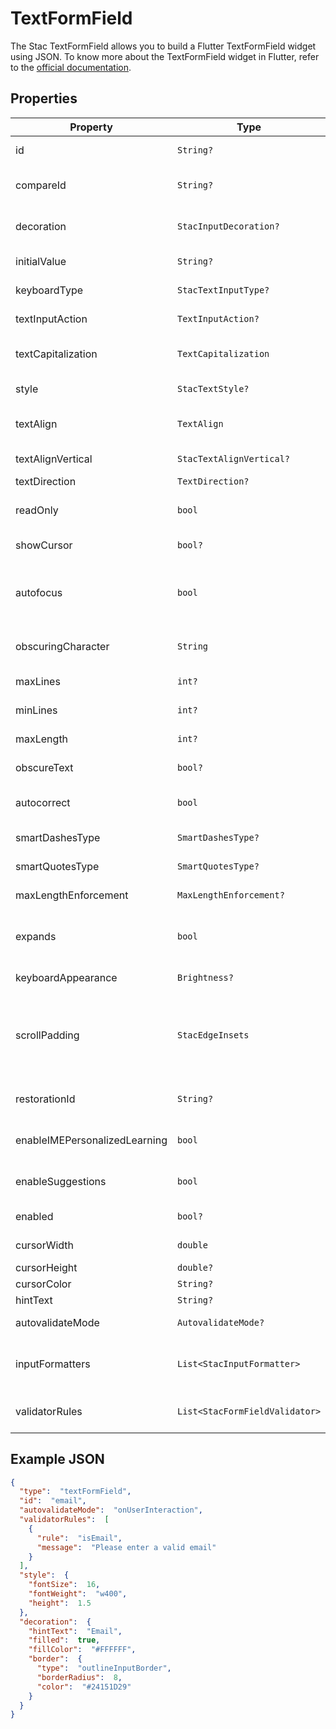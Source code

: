 # TextFormField

The Stac TextFormField allows you to build a Flutter TextFormField widget using JSON.
To know more about the TextFormField widget in Flutter, refer to the [official documentation](https://api.flutter.dev/flutter/material/TextFormField-class.html).

## Properties

| Property                      | Type                            | Description                                                                                                                                        |
|-------------------------------|---------------------------------|----------------------------------------------------------------------------------------------------------------------------------------------------|
| id                            | `String?`                       | The identifier for the text form field.                                                                                                            |
| compareId                     | `String?`                       | The identifier to compare with another text form field.                                                                                            |
| decoration                    | `StacInputDecoration?`         | The decoration to show around the text form field.                                                                                                 |
| initialValue                  | `String?`                       | The initial value of the text form field.                                                                                                          |
| keyboardType                  | `StacTextInputType?`           | The type of keyboard to use for editing the text.                                                                                                  |
| textInputAction               | `TextInputAction?`              | The action button to use for the keyboard.                                                                                                         |
| textCapitalization            | `TextCapitalization`            | How the text should be capitalized. Defaults to `TextCapitalization.none`.                                                                         |
| style                         | `StacTextStyle?`               | The style to use for the text.                                                                                                                     |
| textAlign                     | `TextAlign`                     | How the text should be aligned. Defaults to `TextAlign.start`.                                                                                     |
| textAlignVertical             | `StacTextAlignVertical?`       | How the text should be aligned vertically.                                                                                                         |
| textDirection                 | `TextDirection?`                | The direction of the text.                                                                                                                         |
| readOnly                      | `bool`                          | Whether the text form field is read-only. Defaults to `false`.                                                                                     |
| showCursor                    | `bool?`                         | Whether to show the cursor.                                                                                                                        |
| autofocus                     | `bool`                          | Whether the text form field should focus itself if nothing else is already focused. Defaults to `false`.                                           |
| obscuringCharacter            | `String`                        | The character to use for obscuring text. Defaults to `•`.                                                                                          |
| maxLines                      | `int?`                          | The maximum number of lines for the text.                                                                                                          |
| minLines                      | `int?`                          | The minimum number of lines for the text.                                                                                                          |
| maxLength                     | `int?`                          | The maximum number of characters for the text.                                                                                                     |
| obscureText                   | `bool?`                         | Whether to obscure the text.                                                                                                                       |
| autocorrect                   | `bool`                          | Whether to enable autocorrect. Defaults to `true`.                                                                                                 |
| smartDashesType               | `SmartDashesType?`              | The type of smart dashes to use.                                                                                                                   |
| smartQuotesType               | `SmartQuotesType?`              | The type of smart quotes to use.                                                                                                                   |
| maxLengthEnforcement          | `MaxLengthEnforcement?`         | How the max length limit should be enforced.                                                                                                       |
| expands                       | `bool`                          | Whether the text form field should expand to fill its parent. Defaults to `false`.                                                                 |
| keyboardAppearance            | `Brightness?`                   | The appearance of the keyboard.                                                                                                                    |
| scrollPadding                 | `StacEdgeInsets`               | The amount of space by which to inset the text form field when scrolling. Defaults to `StacEdgeInsets(bottom: 20, top: 20, left: 20, right: 20)`. |
| restorationId                 | `String?`                       | The restoration ID to save and restore the text form field's state.                                                                                |
| enableIMEPersonalizedLearning | `bool`                          | Whether to enable personalized learning in the IME. Defaults to `true`.                                                                            |
| enableSuggestions             | `bool`                          | Whether to enable suggestions. Defaults to `true`.                                                                                                 |
| enabled                       | `bool?`                         | Whether the text form field is enabled.                                                                                                            |
| cursorWidth                   | `double`                        | The width of the cursor. Defaults to `2`.                                                                                                          |
| cursorHeight                  | `double?`                       | The height of the cursor.                                                                                                                          |
| cursorColor                   | `String?`                       | The color of the cursor.                                                                                                                           |
| hintText                      | `String?`                       | The hint text to display.                                                                                                                          |
| autovalidateMode              | `AutovalidateMode?`             | The mode to use for autovalidation.                                                                                                                |
| inputFormatters               | `List<StacInputFormatter>`     | The list of input formatters to apply to the text. Defaults to an empty list.                                                                      |
| validatorRules                | `List<StacFormFieldValidator>` | The list of validator rules to apply to the text. Defaults to an empty list.                                                                       |

## Example JSON

```json
{
  "type":  "textFormField",
  "id":  "email",
  "autovalidateMode":  "onUserInteraction",
  "validatorRules":  [
    {
      "rule":  "isEmail",
      "message":  "Please enter a valid email"
    }
  ],
  "style":  {
    "fontSize":  16,
    "fontWeight":  "w400",
    "height":  1.5
  },
  "decoration":  {
    "hintText":  "Email",
    "filled":  true,
    "fillColor":  "#FFFFFF",
    "border":  {
      "type":  "outlineInputBorder",
      "borderRadius":  8,
      "color":  "#24151D29"
    }
  }
}
```
